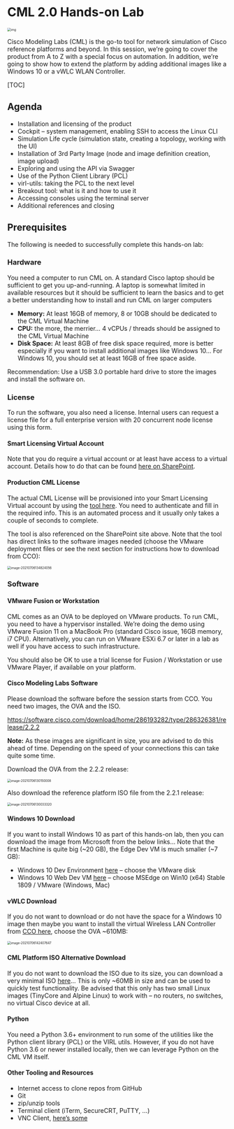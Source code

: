 # CML 2.0 Hands-on Lab

<img src="cml2-logo.png" alt="img" style="zoom:50%;" />

Cisco Modeling Labs (CML) is the go-to tool for network simulation of Cisco reference platforms and beyond. In this session, we’re going to  cover the product from A to Z with a special focus on automation.  In addition, we’re going to show how to extend the platform by adding  additional images like a Windows 10 or a vWLC WLAN Controller.

[TOC]



## Agenda

- Installation and licensing of the product
- Cockpit – system management, enabling SSH to access the Linux CLI
- Simulation Life cycle  (simulation state, creating a topology, working with the UI)
- Installation of 3rd Party Image (node and image definition creation, image upload)
- Exploring and using the API via Swagger
- Use of the Python Client Library (PCL)
- virl-utils: taking the PCL to the next level
- Breakout tool: what is it and how to use it
- Accessing consoles using the terminal server
- Additional references and closing

## Prerequisites

The following is needed to successfully complete this hands-on lab:

### Hardware
You need a computer to run CML on.  A standard Cisco laptop should be sufficient to get you up-and-running.  A laptop is somewhat limited in available resources but it should be sufficient to learn the basics and to get a better understanding how to install and run CML on larger computers

- **Memory:** At least 16GB of memory, 8 or 10GB should be dedicated to the CML Virtual Machine
- **CPU:** the more, the merrier… 4 vCPUs / threads should be assigned to the CML Virtual Machine
- **Disk Space:** At least 8GB of free disk space required, more is better especially if you want to install additional images like Windows 10… For Windows 10, you should set at least 16GB of free space aside.

Recommendation:  Use a USB 3.0 portable hard drive to store the images and install the software on.

### License

To run the software, you also need a license.  Internal users can request a license file for a full enterprise version with 20 concurrent node license using this form.

#### Smart Licensing Virtual Account

Note that you do require a virtual account or at least have access to a virtual account.  Details how to do that can be found [here on SharePoint](https://cisco.sharepoint.com/sites/CiscoModelingLabs/SitePages/CML-%26-VIRL---Cisco-Internal-Use-Page.aspx#smart-licensing).

#### Production CML License

The actual CML License will be provisioned into your Smart Licensing Virtual account by using the [tool here](https://scripts.cisco.com/app/Get_CML/).  You need to authenticate and fill in the required info.  This is an automated process and it usually only takes a couple of seconds to complete.

The tool is also referenced on the SharePoint site above.  Note that the tool has direct links to the software images needed (choose the VMware deployment files or see the next section for instructions how to download from CCO):

<img src="image-20210706134824056.png" alt="image-20210706134824056" style="zoom:50%;" />

### Software

#### VMware Fusion or Workstation

CML comes as an OVA to be deployed on VMware products.  To run CML, you need to have a hypervisor installed.  We’re doing the demo using VMware Fusion 11 on a MacBook Pro (standard Cisco issue, 16GB memory, i7 CPU).  Alternatively, you can run on VMware ESXi 6.7 or later in a lab as well if you have access to such infrastructure.

You should also be OK to use a trial license for Fusion / Workstation or use VMware Player, if available on your platform.

#### Cisco Modeling Labs Software

Please download the software before the session starts from CCO.  You need two images, the OVA and the ISO.

https://software.cisco.com/download/home/286193282/type/286326381/release/2.2.2

**Note:** As these images are significant in size, you are advised to do this ahead of time.  Depending on the speed of your connections this can take quite some time.

Download the OVA from the 2.2.2 release:

<img src="image-20210706130150008.png" alt="image-20210706130150008" style="zoom:50%;" />

Also download the reference platform ISO file from the 2.2.1 release:

<img src="image-20210706130033320.png" alt="image-20210706130033320" style="zoom:50%;" />

#### Windows 10 Download

If you want to install Windows 10 as part of this hands-on lab, then you can download the image from Microsoft from the below links… Note that the first Machine is quite big (~20 GB), the Edge Dev VM is much smaller (~7 GB):

- Windows 10 Dev Environment [here](https://developer.microsoft.com/en-us/windows/downloads/virtual-machines/) – choose the VMware disk
- Windows 10 Web Dev VM [here]() – choose MSEdge on Win10 (x64) Stable 1809 / VMware (Windows, Mac)

#### vWLC Download

If you do not want to download or do not have the space for a Windows 10 image then maybe you want to install the virtual Wireless LAN Controller from [CCO here](https://software.cisco.com/download/home/284464214/type/280926587/release/8.10.151.0), choose the OVA ~610MB:

<img src="image-20210706142407647.png" alt="image-20210706142407647" style="zoom:50%;" />

#### CML Platform ISO Alternative Download

If you do not want to download the ISO due to its size, you can download a very minimal ISO [here](http://virl-refplat.cisco.com/refplat-20200401-mini.iso)… This is only ~60MB in size and can be used to quickly test functionality.  Be advised that this only has two small Linux images (TinyCore and Alpine Linux) to work with – no routers, no switches, no virtual Cisco device at all.

#### Python

You need a Python 3.6+ environment to run some of the utilities like the Python client library (PCL) or the VIRL utils.  However, if you do not have Python 3.6 or newer installed locally, then we can leverage Python on the CML VM itself.

#### Other Tooling and Resources

- Internet access to clone repos from GitHub
- Git
- zip/unzip tools
- Terminal client (iTerm, SecureCRT, PuTTY, …)
- VNC Client, [here’s some](https://www.realvnc.com/en/connect/download/viewer/windows/)